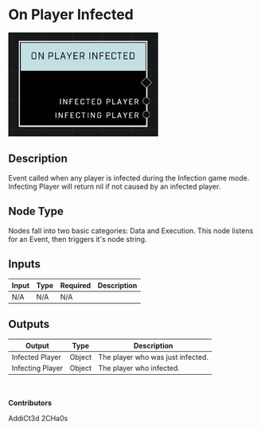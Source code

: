 # On Player Infected
![alt text](../../../.gitbook/assets/on-player-infected.png)
## Description
Event called when any player is infected during the Infection game mode. Infecting Player will return nil if not caused by an infected player.

## Node Type
Nodes fall into two basic categories: Data and Execution. This node listens for an Event, then triggers it's node string.

## Inputs
| Input | Type | Required | Description |
|------------------|------------------|----------|--------------------------------------------------------------|
| N/A | N/A | N/A | |

## Outputs
| Output | Type | Description |
|------------------|------------------|--------------------------------------------------------------|
| Infected Player | Object | The player who was just infected.|
| Infecting Player | Object | The player who infected.|


\
\
**Contributors**

AddiCt3d 2CHa0s